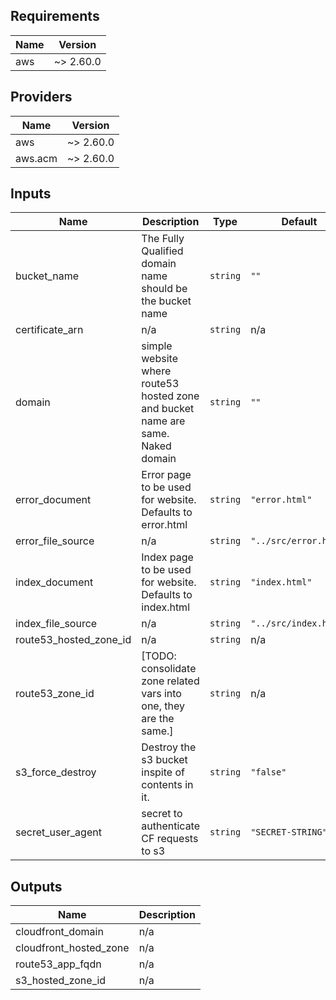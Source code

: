 ## Requirements

| Name | Version |
|------|---------|
| aws | ~> 2.60.0 |

## Providers

| Name | Version |
|------|---------|
| aws | ~> 2.60.0 |
| aws.acm | ~> 2.60.0 |

## Inputs

| Name | Description | Type | Default | Required |
|------|-------------|------|---------|:--------:|
| bucket\_name | The Fully Qualified domain name should be the bucket name | `string` | `""` | no |
| certificate\_arn | n/a | `string` | n/a | yes |
| domain | simple website where route53 hosted zone and bucket name are same. Naked domain | `string` | `""` | no |
| error\_document | Error page to be used for website. Defaults to error.html | `string` | `"error.html"` | no |
| error\_file\_source | n/a | `string` | `"../src/error.html"` | no |
| index\_document | Index page to be used for website. Defaults to index.html | `string` | `"index.html"` | no |
| index\_file\_source | n/a | `string` | `"../src/index.html"` | no |
| route53\_hosted\_zone\_id | n/a | `string` | n/a | yes |
| route53\_zone\_id | [TODO: consolidate zone related vars into one, they are the same.] | `string` | n/a | yes |
| s3\_force\_destroy | Destroy the s3 bucket inspite of contents in it. | `string` | `"false"` | no |
| secret\_user\_agent | secret to authenticate CF requests to s3 | `string` | `"SECRET-STRING"` | no |

## Outputs

| Name | Description |
|------|-------------|
| cloudfront\_domain | n/a |
| cloudfront\_hosted\_zone | n/a |
| route53\_app\_fqdn | n/a |
| s3\_hosted\_zone\_id | n/a |

